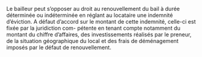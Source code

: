 Le bailleur peut s’opposer au droit au renouvellement du bail à durée déterminée ou
indéterminée en réglant au locataire une indemnité d’éviction.
A défaut d’accord sur le montant de cette indemnité, celle-ci est fixée par la juridiction com-
pétente en tenant compte notamment du montant du chiffre d’affaires, des investissements
réalisés par le preneur, de la situation géographique du local et des frais de déménagement
imposés par le défaut de renouvellement.